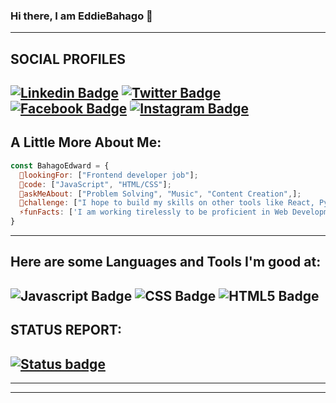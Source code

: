 ### Hi there, I am EddieBahago 👋
---
SOCIAL PROFILES
---
[![Linkedin Badge](https://img.shields.io/badge/LinkedIn-0077B5?style=for-the-badge&logo=linkedin&logoColor=white)](https://www.linkedin.com/in/bahagoedward/) [![Twitter Badge](https://img.shields.io/badge/Twitter-1DA1F2?style=for-the-badge&logo=twitter&logoColor=white)](https://twitter.com/eddiebahago1) [![Facebook Badge](https://img.shields.io/badge/Facebook-1877F2?style=for-the-badge&logo=facebook&logoColor=white)](https://web.facebook.com/search/top/?q=Eddie+Bahago) [![Instagram Badge](https://img.shields.io/badge/Instagram-E4405F?style=for-the-badge&logo=instagram&logoColor=white)](https://www.instagram.com/eddiebahago1/)
---
A Little More About Me:
---
```javascript
const BahagoEdward = {
  📢lookingFor: ["Frontend developer job"];
  🔭code: ["JavaScript", "HTML/CSS"];
  💬askMeAbout: ["Problem Solving", "Music", "Content Creation",];
  🌱challenge: ["I hope to build my skills on other tools like React, Python"];
  ⚡funFacts: ['I am working tirelessly to be proficient in Web Development','I am available for Job offers'];
}
```
---
Here are some Languages and Tools I'm good at:
---
![Javascript Badge](https://img.shields.io/badge/JavaScript-F7DF1E?style=for-the-badge&logo=javascript&logoColor=black) ![CSS Badge](https://img.shields.io/badge/CSS3-1572B6?style=for-the-badge&logo=css3&logoColor=white) ![HTML5 Badge](https://img.shields.io/badge/HTML5-E34F26?style=for-the-badge&logo=html5&logoColor=white)
----
STATUS REPORT:
---
[![Status badge](https://img.shields.io/badge/HIRING_STATUS-AVAILABLE-<COLOR>.svg)](https://shields.io/)
---
---

---

